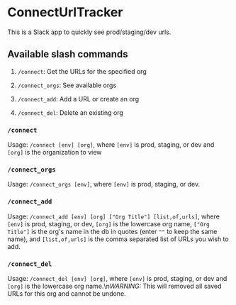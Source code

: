 # ConnectUrlTracker

This is a Slack app to quickly see prod/staging/dev urls.

## Available slash commands

1. `/connect`: Get the URLs for the specified org

2. `/connect_orgs`: See available orgs

3. `/connect_add`: Add a URL or create an org

4. `/connect_del`: Delete an existing org


### `/connect`
Usage: `/connect [env] [org]`, where `[env]` is prod, staging, or dev and `[org]` is the organization to view

### `/connect_orgs`
Usage: `/connect_orgs [env]`, where `[env]` is prod, staging, or dev.

### `/connect_add`
Usage: `/connect_add [env] [org] ["Org Title"] [list,of,urls]`, where `[env]` is prod, staging, or dev, `[org]` is the lowercase org name, `["Org Title"]` is the org\'s name in the db in quotes (enter `""` to keep the same name), and `[list,of,urls]` is the comma separated list of URLs you wish to add.

### `/connect_del`
Usage: `/connect_del [env] [org]`, where `[env]` is prod, staging, or dev and `[org]` is the lowercase org name.\n*WARNING:* This will removed all saved URLs for this org and cannot be undone.

